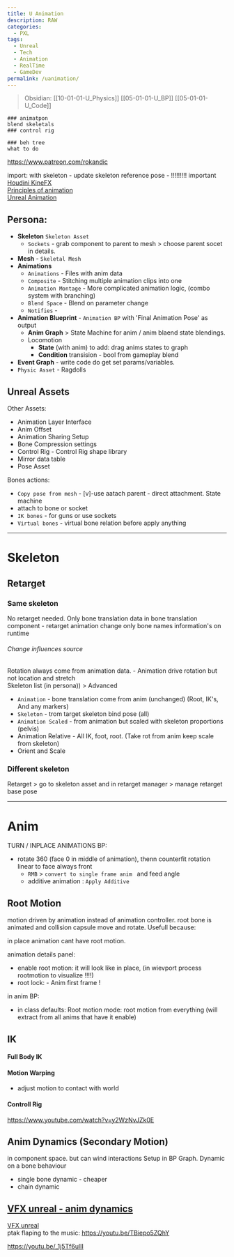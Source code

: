 ```yaml
---
title: U Animation
description: RAW
categories:
  - PXL
tags:
  - Unreal
  - Tech
  - Animation
  - RealTime
  - GameDev
permalink: /uanimation/
---
```

> Obsidian: [[10-01-01-U_Physics]] [[05-01-01-U_BP]] [[05-01-01-U_Code]]

```
### animatpon
blend skeletals
### control rig

### beh tree
what to do
```

https://www.patreon.com/rokandic

import: with skeleton - update skeleton reference pose - !!!!!!!!! important    
[Houdini KineFX](/kfx/)      
[Principles of animation](/animation/)     
[Unreal Animation](/uanimation/)     

## Persona:
- **Skeleton** `Skeleton Asset`  
  - `Sockets` - grab component to parent to mesh > choose parent socet in details.  
- **Mesh** - `Skeletal Mesh`     
- **Animations**
  - `Animations` - Files with anim data
  - `Composite` -  Stitching multiple animation clips into one  
  - `Animation Montage` - More complicated animation logic, (combo system with branching)
  - `Blend Space` - Blend on parameter change
  - `Notifies` -
- **Animation Blueprint** - `Animation BP` with 'Final Animation Pose' as output    
  - **Anim Graph** > State Machine for anim / anim blaend state blendings.
   - Locomotion
     - **State** (with anim) to add: drag anims states to graph
     - **Condition** transision - bool from gameplay blend
 - **Event Graph** - write code do get set params/variables.  
- `Physic Asset` - Ragdolls


## Unreal Assets

Other Assets:    

- Animation Layer Interface
- Anim Offset
- Animation Sharing Setup
- Bone Compression settings
- Control Rig - Control Rig shape library
- Mirror data table
- Pose Asset

Bones actions:

- `Copy pose from mesh` - [v]-use aatach parent -  direct attachment. State machine
- attach to bone or socket
- `IK bones` - for guns or use sockets  
- `Virtual bones` - virtual bone relation before apply anything  

-----------

# Skeleton

## Retarget

### Same skeleton
No retarget needed. Only bone translation data in bone translation component  - retarget animation change only bone names information's on runtime




###### Change influences source

Rotation always come from animation data. - Animation  drive rotation but not location and stretch  
Skeleton list (in persona)) > Advanced   
- `Animation` - bone translation come from anim (unchanged) (Root, IK's, And any markers)
- `Skeleton` - trom target skeleton bind pose (all)
- `Animation Scaled` - from animation but scaled with skeleton proportions (pelvis)
- Animation Relative -  All IK, foot, root. (Take rot from anim keep scale from skeleton)  
- Orient and Scale



### Different skeleton

Retarget >
go to skeleton asset and in retarget manager > manage retarget base pose



-----------
# Anim

TURN / INPLACE ANIMATIONS
BP:
- rotate 360 (face 0 in middle of animation), thenn counterfit rotation linear to face always front
  - `RMB` > `convert to single frame anim ` and feed angle
  - additive animation : `Apply Additive`

## Root Motion
motion driven by animation instead of animation controller. root bone is animated and collision capsule move and rotate.
Usefull because:

in place animation cant have root motion.

animation details panel:
- enable root motion: it will look like in place, (in wievport process rootmotion to visualize !!!!)
- root lock: - Anim first frame !

in anim BP:
- in class defaults: Root motion mode: root motion from everything (will extract from all anims that have it enable)

## IK

#### Full Body IK  



#### Motion Warping
- adjust motion to contact with world


#### Controll Rig

https://www.youtube.com/watch?v=y2WzNvJZk0E

## Anim Dynamics (Secondary Motion)
in component space.  but can wind interactions
Setup in BP Graph. Dynamic on a bone behaviour  

- single bone dynamic - cheaper  
- chain dynamic

[VFX unreal - anim dynamics ](https://youtu.be/5h5CvZEBBWo)
-----------------

[VFX unreal](http://teres4enko.blogspot.com/)    
ptak flaping to the music: https://youtu.be/TBiepo5ZQhY

https://youtu.be/_1j5Tf6ulII
